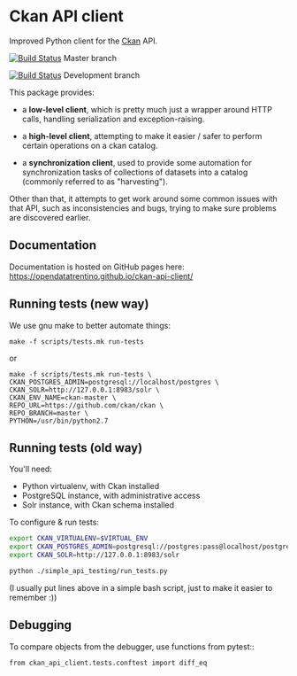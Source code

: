 # Ckan API client

Improved Python client for the [Ckan](http://ckan.org) API.

[![Build Status](https://travis-ci.org/opendatatrentino/ckan-api-client.png?branch=master)](https://travis-ci.org/opendatatrentino/ckan-api-client) Master branch

[![Build Status](https://travis-ci.org/opendatatrentino/ckan-api-client.png?branch=develop)](https://travis-ci.org/opendatatrentino/ckan-api-client) Development branch

This package provides:

- a **low-level client**, which is pretty much just a wrapper around
  HTTP calls, handling serialization and exception-raising.

- a **high-level client**, attempting to make it easier / safer to perform
  certain operations on a ckan catalog.

- a **synchronization client**, used to provide some automation
  for synchronization tasks of collections of datasets into a catalog
  (commonly referred to as "harvesting").


Other than that, it attempts to get work around some common issues
with that API, such as inconsistencies and bugs, trying to make
sure problems are discovered earlier.


## Documentation

Documentation is hosted on GitHub pages here: https://opendatatrentino.github.io/ckan-api-client/


## Running tests (new way)

We use gnu make to better automate things:

```
make -f scripts/tests.mk run-tests
```

or

```
make -f scripts/tests.mk run-tests \
CKAN_POSTGRES_ADMIN=postgresql://localhost/postgres \
CKAN_SOLR=http://127.0.0.1:8983/solr \
CKAN_ENV_NAME=ckan-master \
REPO_URL=https://github.com/ckan/ckan \
REPO_BRANCH=master \
PYTHON=/usr/bin/python2.7
```


## Running tests (old way)

You'll need:

- Python virtualenv, with Ckan installed
- PostgreSQL instance, with administrative access
- Solr instance, with Ckan schema installed


To configure & run tests:

```bash
export CKAN_VIRTUALENV=$VIRTUAL_ENV
export CKAN_POSTGRES_ADMIN=postgresql://postgres:pass@localhost/postgres
export CKAN_SOLR=http://127.0.0.1:8983/solr

python ./simple_api_testing/run_tests.py
```

(I usually put lines above in a simple bash script, just to make it
easier to remember :))


## Debugging

To compare objects from the debugger, use functions from pytest::

    from ckan_api_client.tests.conftest import diff_eq
